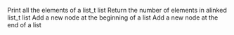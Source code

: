 Print all the elements of a list_t list
Return the number of elements in alinked list_t list
Add a new node at the beginning of a list
Add a new node at the end of a list
